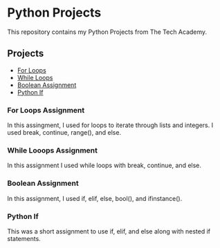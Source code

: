 # Python Projects
This repository contains my Python Projects from The Tech Academy.

## Projects
* [For Loops](https://github.com/Michaelar1/Python_Projects/commit/9068bc68b3a33ad3fd0ff9bf9db7326e36630f52)
* [While Loops](https://github.com/Michaelar1/Python_Projects/commit/0e70a673f6c808bac80e581ac9f46454c3f83b40)
* [Boolean Assignment](https://github.com/Michaelar1/Python_Projects/commit/4b50514bc76b540200f6d4a28e48a90ef4e376fc)
* [Python If](https://github.com/Michaelar1/Python_Projects/commit/43d44ec30ce12ea6b7ba3eed95700b91017b79ae)

### For Loops Assignment
  In this assingment, I used for loops to iterate through lists and integers. I used break, continue, range(), and else.

### While Looops Assignment
  In this assignment I used while loops with break, continue, and else.

### Boolean Assignment
  In this assignment, I used if, elif, else, bool(), and ifinstance().

### Python If
  This was a short assignment to use if, elif, and else along with nested if statements.

